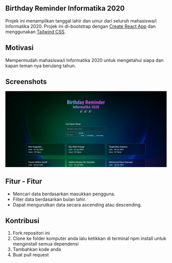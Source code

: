 ## Birthday Reminder Informatika 2020
Projek ini menampilkan tanggal lahir dan umur dari seluruh mahasiswa/i Informatika 2020. Projek ini di-bootstrap dengan [Create React App](https://github.com/facebook/create-react-app) dan menggunakan [Tailwind CSS](https://tailwindcss.com/).

## Motivasi
Mempermudah mahasiswa/i Informatika 2020 untuk mengetahui siapa dan kapan teman nya berulang tahun.
## Screenshots
![Screenshoot Birthday Reminder Informatika](./src/assets/screenshoot/screenshoot-1.png)

## Fitur - Fitur
- Mencari data berdasarkan masukkan pengguna.
- Filter data berdasarkan bulan lahir.
- Dapat mengurutkan data secara ascending atau descending.

## Kontribusi
1. Fork repositori ini
2. Clone ke folder komputer anda lalu ketikkan di terminal npm install untuk menginstall semua dependensi
3. Tambahkan kode anda
4. Buat pull request




